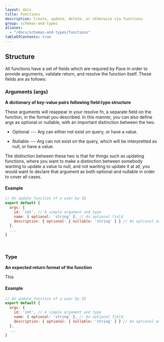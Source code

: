 ```yaml
---
layout: docs
title: Functions
description: Create, update, delete, or otherwise via functions.
group: schemas-and-types
aliases:
  - "/docs/schemas-and-types/functions"
tableOfContents: true
---
```


## Structure

All functions have a set of fields which are required by Pave in order to provide arguments, validate return, and resolve the function itself. These fields are as follows:

### Arguments (args)

**A dictionary of key-value pairs following field:type structure**

These arguments will reappear in your resolve fn, a separate field on the function, in the format you described. In this manner, you can also define args as optional or nullable, with an important distinction between the two.

- Optional --- Arg can either not exist on query, or have a value.

- Nullable --- Arg can not exist on the query, which will be interpretted as null, or have a value.

The distinction between these two is that for things such as updating functions, where you want to make a distinction between somebody wanting to update a value to null, and not wanting to update it at all, you would want to declare that argument as both optional and nullable in order to cover all cases.

#### Example

```js
// An update function of a user by ID
export default {
  args: { 
    id: 'int', // A simple argument and type
    name: { optional: 'string' }, // An optional field
    description: { optional: { nullable: 'string' } } // An optional and nullable field
  },
  ...
}
```
<br>

### Type

**An expected return format of the function**

This

#### Example

```js
// An update function of a user by ID
export default {
  args: { 
    id: 'int', // A simple argument and type
    name: { optional: 'string' }, // An optional field
    description: { optional: { nullable: 'string' } } // An optional and nullable field
  },
  ...
}
```